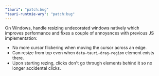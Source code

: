 ```yaml
---
"tauri": "patch:bug"
"tauri-runtmie-wry": "patch:bug"
---
```


On Windows, handle resizing undecorated windows natively which improves performance and fixes a couple of annoyances with previous JS implementation:
- No more cursor flickering when moving the cursor across an edge.
- Can resize from top even when `data-tauri-drag-region` element exists there.
- Upon starting rezing, clicks don't go through elements behind it so no longer accidental clicks.

